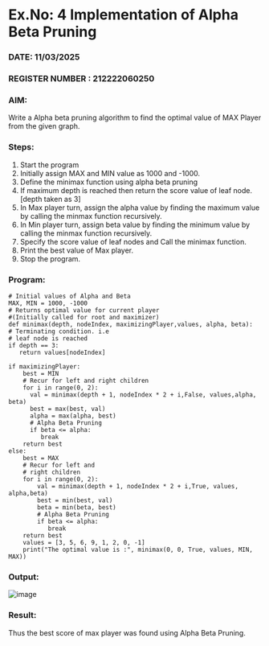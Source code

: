   # Ex.No: 4   Implementation of Alpha Beta Pruning 
### DATE:  11/03/2025                                                                        
### REGISTER NUMBER : 212222060250
### AIM: 
Write a Alpha beta pruning algorithm to find the optimal value of MAX Player from the given graph.
### Steps:
1. Start the program
2. Initially  assign MAX and MIN value as 1000 and -1000.
3.  Define the minimax function  using alpha beta pruning
4.  If maximum depth is reached then return the score value of leaf node. [depth taken as 3]
5.  In Max player turn, assign the alpha value by finding the maximum value by calling the minmax function recursively.
6.  In Min player turn, assign beta value by finding the minimum value by calling the minmax function recursively.
7.  Specify the score value of leaf nodes and Call the minimax function.
8.  Print the best value of Max player.
9.  Stop the program. 

### Program:

    # Initial values of Alpha and Beta
    MAX, MIN = 1000, -1000
    # Returns optimal value for current player
    #(Initially called for root and maximizer)
    def minimax(depth, nodeIndex, maximizingPlayer,values, alpha, beta):
    # Terminating condition. i.e
    # leaf node is reached
    if depth == 3:
       return values[nodeIndex]
   
    if maximizingPlayer:
        best = MIN
        # Recur for left and right children
        for i in range(0, 2):
          val = minimax(depth + 1, nodeIndex * 2 + i,False, values,alpha, beta)
          best = max(best, val)
          alpha = max(alpha, best)
          # Alpha Beta Pruning
          if beta <= alpha:
             break
        return best
    else:
        best = MAX
        # Recur for left and
        # right children
        for i in range(0, 2):
            val = minimax(depth + 1, nodeIndex * 2 + i,True, values, alpha,beta)
            best = min(best, val)
            beta = min(beta, best)
            # Alpha Beta Pruning
            if beta <= alpha:
               break
        return best
        values = [3, 5, 6, 9, 1, 2, 0, -1]
        print("The optimal value is :", minimax(0, 0, True, values, MIN, MAX))


### Output:

![image](https://github.com/user-attachments/assets/7b2e2a65-014a-4e11-a72c-1370330f81c2)



### Result:
Thus the best score of max player was found using Alpha Beta Pruning.
